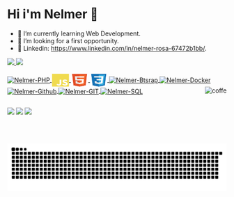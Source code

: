 # Hi i'm Nelmer 🍺

- 🔴 I’m currently learning Web Development.
- 🔴 I’m looking for a first opportunity.
- 🔴 Linkedin: https://www.linkedin.com/in/nelmer-rosa-67472b1bb/.

<div>
  <a href="https://github.com/nelmerrosa">
  <img height="150" src="https://github-readme-stats.vercel.app/api?username=nelmerrosa&show_icons=true&theme=tokyonight&include_all_commits=true&count_private=true"/>
  <img height="150" src="https://github-readme-stats.vercel.app/api/top-langs/?username=nelmerrosa&layout=compact&langs_count=7&theme=tokyonight"/>
</div>

<div style="display: inline_block"><br>
  <img align="center" alt="Nelmer-PHP" height="30" width="40" src="https://cdn.jsdelivr.net/gh/devicons/devicon/icons/php/php-original.svg">
  <img align="center" alt="Nelmer-Js" height="30" width="40" src="https://raw.githubusercontent.com/devicons/devicon/master/icons/javascript/javascript-plain.svg">
  <img align="center" alt="Nelmer-HTML" height="30" width="40" src="https://raw.githubusercontent.com/devicons/devicon/master/icons/html5/html5-original.svg">
  <img align="center" alt="Nelmer-CSS" height="30" width="40" src="https://raw.githubusercontent.com/devicons/devicon/master/icons/css3/css3-original.svg">
  <img align="center" alt="Nelmer-Btsrap" height="30" width="40" src="https://cdn.jsdelivr.net/gh/devicons/devicon/icons/bootstrap/bootstrap-plain-wordmark.svg">
  <img align="center" alt="Nelmer-Docker" height="30" width="40" src="https://cdn.jsdelivr.net/gh/devicons/devicon/icons/docker/docker-original-wordmark.svg">
  <img align="center" alt="Nelmer-Github" height="30" width="40" src="https://cdn.jsdelivr.net/gh/devicons/devicon/icons/github/github-original-wordmark.svg">
  <img align="center" alt="Nelmer-GIT" height="30" width="40" src="https://cdn.jsdelivr.net/gh/devicons/devicon/icons/git/git-original-wordmark.svg">
  <img align="center" alt="Nelmer-SQL" height="30" width="40" src="https://cdn.jsdelivr.net/gh/devicons/devicon/icons/mysql/mysql-plain.svg">
  <img height="130" align="right" alt="coffe" src="https://media4.giphy.com/media/QuIxFwQo0RMT1tASlV/200w.webp?cid=ecf05e478pj5c4ovhgbi0h6wqnfq1r682atjwir1uqxn2tfd&rid=200w.webp&ct=g">
</div>
  
  ## 

<div>
  <a href="https://instagram.com/nelmerrosa" target="_blank"><img src="https://img.shields.io/badge/-Instagram-%23E4405F?style=for-the-badge&logo=instagram&logoColor=white" target="_blank"></a>
  <a href = "mailto:nelmerrosa@gmail.com"><img src="https://img.shields.io/badge/-Gmail-%23333?style=for-the-badge&logo=gmail&logoColor=white" target="_blank"></a>
  <a href="https://www.linkedin.com/in/nelmer-rosa-67472b1bb/" target="_blank"><img src="https://img.shields.io/badge/-LinkedIn-%230077B5?style=for-the-badge&logo=linkedin&logoColor=white" target="_blank"></a> 
</div> 
  
  ![Snake animation](https://github.com/nelmerrosa/nelmerrosa/blob/output/github-contribution-grid-snake.svg)
